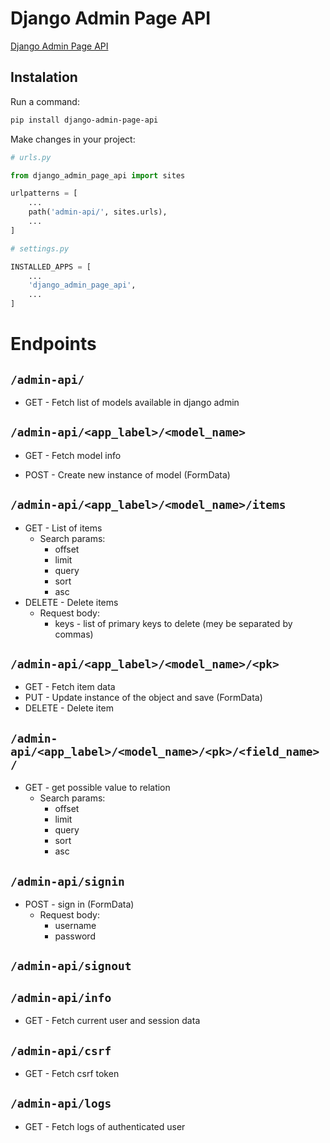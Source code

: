 # Django Admin Page API

[Django Admin Page API](https://pypi.org/project/django-admin-page-api/)

## Instalation

Run a command:

```bash
pip install django-admin-page-api
```

Make changes in your project:

```py
# urls.py

from django_admin_page_api import sites

urlpatterns = [
    ...
    path('admin-api/', sites.urls),
    ...
]
```

```py
# settings.py

INSTALLED_APPS = [
    ...
    'django_admin_page_api',
    ...
]
```

# Endpoints

## `/admin-api/`

- GET - Fetch list of models available in django admin

## `/admin-api/<app_label>/<model_name>`

- GET - Fetch model info

- POST - Create new instance of model (FormData)

## `/admin-api/<app_label>/<model_name>/items`

- GET - List of items
  - Search params:
    - offset
    - limit
    - query
    - sort
    - asc
- DELETE - Delete items
  - Request body:
    - keys - list of primary keys to delete (mey be separated by commas)

## `/admin-api/<app_label>/<model_name>/<pk>`

- GET - Fetch item data
- PUT - Update instance of the object and save (FormData)
- DELETE - Delete item

## `/admin-api/<app_label>/<model_name>/<pk>/<field_name>/`

- GET - get possible value to relation
  - Search params:
    - offset
    - limit
    - query
    - sort
    - asc

## `/admin-api/signin`

- POST - sign in (FormData)
  - Request body:
    - username
    - password

## `/admin-api/signout`

## `/admin-api/info`

- GET - Fetch current user and session data

## `/admin-api/csrf`

- GET - Fetch csrf token

## `/admin-api/logs`

- GET - Fetch logs of authenticated user
